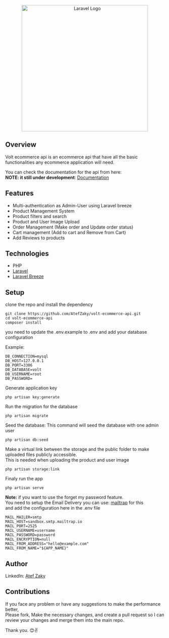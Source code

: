 <p align="center"><a href="https://laravel.com" target="_blank"><img src="https://raw.githubusercontent.com/laravel/art/master/logo-lockup/5%20SVG/2%20CMYK/1%20Full%20Color/laravel-logolockup-cmyk-red.svg" width="400" alt="Laravel Logo"></a></p>

## Overview

Volt ecommerce api is an ecommerce api that have all the basic functionalities any ecommerce application will need.

You can check the documentation for the api from here:<br>
**NOTE: it still under development**:
[Documentation](https://documenter.getpostman.com/view/31966634/2sA3JRYe1D)

## Features

- Multi-authentication as Admin-User using Laravel breeze
- Product Management System
- Product filters and search
- Product and User Image Upload
- Order Management (Make order and Update order status)
- Cart management (Add to cart and Remove from Cart)
- Add Reviews to products

## Technologies

- PHP
- [Laravel](https://laravel.com/)
- [Laravel Breeze](https://github.com/laravel/breeze)

## Setup

clone the repo and install the dependency

```
git clone https://github.com/AtefZaky/volt-ecommerce-api.git
cd volt-ecommerce-api
composer install
```

you need to update the .env.example to .env 
and add your database configuration

Example:

```
DB_CONNECTION=mysql
DB_HOST=127.0.0.1
DB_PORT=3306
DB_DATABASE=volt
DB_USERNAME=root
DB_PASSWORD=
```

Generate application key
```
php artisan key:generate
```

Run the migration for the database
```
php artisan migrate
```

Seed the database:
This command will seed the database with one admin user
```
php artisan db:seed
```
Make a virtual link between the storage and the public folder to make uploaded files publicly accessible.<br>
This is needed when uploading the product and user image
```
php artisan storage:link
```
Finaly run the app
```
php artisan serve
```

**Note:** if you want to use the forget my password feature.<br>
You need to setup the Email Delivery you can use: [mailtrap](https://mailtrap.io/) for this <br>
and add the configuration here in the .env file
```
MAIL_MAILER=smtp
MAIL_HOST=sandbox.smtp.mailtrap.io
MAIL_PORT=2525
MAIL_USERNAME=username
MAIL_PASSWORD=password
MAIL_ENCRYPTION=null
MAIL_FROM_ADDRESS="hello@example.com"
MAIL_FROM_NAME="${APP_NAME}"
```


## Author

LinkedIn: [Atef Zaky](https://www.linkedin.com/in/atef-zaky-21b933232/)<br>

## Contributions

If you face any problem or have any suggestions to make the performance better,<br> Please fork, Make the necessary changes, and create a pull request so I can review your changes and merge them into the main repo.

Thank you. 😊✌️
